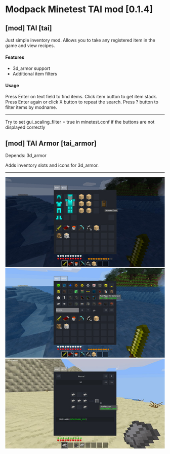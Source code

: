 Modpack Minetest TAI mod [0.1.4]
================================

[mod] TAI [tai]
-------------------
Just simple inventory mod. Allows you to take any registered item in the game and view recipes.

#### Features
* 3d_armor support
* Additional item filters

#### Usage
Press Enter on text field to find items.
Click item button to get item stack.
Press Enter again or click X button to repeat the search.
Press ? button to filter items by modname.

------------------
Try to set gui_scaling_filter = true in minetest.conf if the buttons are not displayed correctly

[mod] TAI Armor [tai_armor]
------------------

Depends: 3d_armor

Adds inventory slots and icons for 3d_armor.

---
![Screenshot](/screenshot0.jpg?raw=true)
![Screenshot](/screenshot1.jpg?raw=true)
![Screenshot](/screenshot2.jpg?raw=true)
